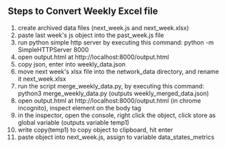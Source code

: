
## Steps to Convert Weekly Excel file

1. create archived data files (next_week.js and next_week.xlsx)
2. paste last week's js object into the past_week.js file
3. run python simple http server by executing this command: python -m SimpleHTTPServer 8000
4. open output.html at http://localhost:8000/output.html
5. copy json, enter into weekly_data.json
6. move next week's xlsx file into the network_data directory, and rename it next_week.xlsx
7. run the script merge_weekly_data.py, by executing this command: python3 merge_weekly_data.py (outputs weekly_merged_data.json)
8. open output.html at http://localhost:8000/output.html (in chrome incognito), inspect element on the body tag
9. in the inspector, open the console, right click the object, click store as global variable (outputs variable temp1)
10. write copy(temp1) to copy object to clipboard, hit enter
11. paste object into next_week.js, assign to variable data_states_metrics
